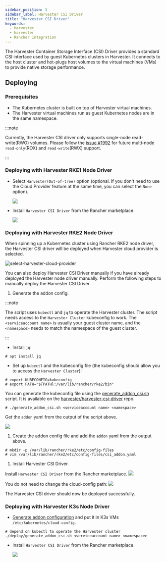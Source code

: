 ```yaml
---
sidebar_position: 5
sidebar_label: Harvester CSI Driver
title: "Harvester CSI Driver"
keywords:
  - Harvester
  - harvester
  - Rancher Integration
---
```


The Harvester Container Storage Interface (CSI) Driver provides a standard CSI interface used by guest Kubernetes clusters in Harvester. It connects to the host cluster and hot-plugs host volumes to the virtual machines (VMs) to provide native storage performance.

## Deploying

### Prerequisites

- The Kubernetes cluster is built on top of Harvester virtual machines.
- The Harvester virtual machines run as guest Kubernetes nodes are in the same namespace.

:::note

Currently, the Harvester CSI driver only supports single-node read-write(RWO) volumes. Please follow the [issue #1992](https://github.com/harvester/harvester/issues/1992) for future multi-node `read-only`(ROX) and `read-write`(RWX) support.

:::

### Deploying with Harvester RKE1 Node Driver

- Select `Harvester(Out-of-tree)` option (optional. If you don't need to use the Cloud Provider feature at the same time, you can select the `None` option).

    ![](/img/v1.1/rancher/rke-cloud-provider.png)

- Install `Harvester CSI Driver` from the Rancher marketplace.

    ![](/img/v1.1/rancher/install-harvester-csi-driver.png)


### Deploying with Harvester RKE2 Node Driver

When spinning up a Kubernetes cluster using Rancher RKE2 node driver, the Harvester CSI driver will be deployed when Harvester cloud provider is selected.

![select-harvester-cloud-provider](/img/v1.1/rancher/rke2-cloud-provider.png)

You can also deploy Harvester CSI Driver manually if you have already deployed the Harvester node driver manually. Perform the following steps to manually deploy the Harvester CSI Driver. 

1. Generate the addon config.

:::note

The script uses `kubectl` and `jq` to operate the Harvester cluster. The script needs access to the `Harvester Cluster` kubeconfig to work. The `<serviceaccount name>` is usually your guest cluster name, and the `<namespace>` needs to match the namespace of the guest cluster.

:::

- Install `jq`:
```
# apt install jq
```

- Set up `kubectl` and the kubeconfig file (the kubeconfig should allow you to access the `Harvester Cluster`):
```
# export KUBECONFIG=kubeconfig
# export PATH="${PATH}:/var/lib/rancher/rke2/bin"
```

You can generate the kubeconfig file using the [generate_addon_csi.sh](https://raw.githubusercontent.com/harvester/harvester-csi-driver/master/deploy/generate_addon_csi.sh) script. It is available on the [harvester/harvester-csi-driver](https://github.com/harvester/harvester-csi-driver) repo.

```
# ./generate_addon_csi.sh <serviceaccount name> <namespace>
```
Get the `addon` yaml from the output of the script above.

![](/img/v1.1/rancher/csi_addon_yaml.png)

1. Create the addon config file and add the `addon` yaml from the output above.

```
# mkdir -p /var/lib/rancher/rke2/etc/config-files
# vim /var/lib/rancher/rke2/etc/config-files/csi_addon.yaml
```

1. Install Harvester CSI Driver.

Install `Harvester CSI Driver` from the Rancher marketplace.
![](/img/v1.1/rancher/install_csi_rancher_marketplace.png)

You do not need to change the cloud-config path:
![](/img/v1.1/rancher/donot_change_cloud_config_path.png)

The Harvester CSI driver should now be deployed successfully.
### Deploying with Harvester K3s Node Driver

- [Generate addon configuration](https://github.com/harvester/harvester-csi-driver/blob/master/deploy/generate_addon_csi.sh) and put it in K3s VMs `/etc/kubernetes/cloud-config`.

```
# depend on kubectl to operate the Harvester cluster
./deploy/generate_addon_csi.sh <serviceaccount name> <namespace>
```

- Install `Harvester CSI Driver` from the Rancher marketplace.

  ![](/img/v1.1/rancher/install-harvester-csi-driver-in-k3s.png)
